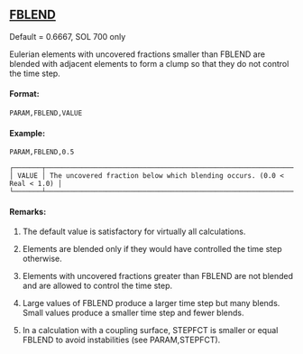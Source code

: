 ## [FBLEND](https://nexus.hexagon.com/documentationcenter/bundle/MSC_Nastran_2022.4/page/Nastran_Combined_Book/qrg/parameters/TOC.FBLEND.xhtml)

Default = 0.6667, SOL 700 only

Eulerian elements with uncovered fractions smaller than FBLEND are blended with adjacent elements to form a clump so that they do not control the time step.

#### Format:

```nastran
PARAM,FBLEND,VALUE
```

#### Example:

```nastran
PARAM,FBLEND,0.5
```

```text
┌───────┬────────────────────────────────────────────────────────────────────────┐
│ VALUE │ The uncovered fraction below which blending occurs. (0.0 < Real < 1.0) │
└───────┴────────────────────────────────────────────────────────────────────────┘
```
#### Remarks:

1. The default value is satisfactory for virtually all calculations.

2. Elements are blended only if they would have controlled the time step otherwise.

3. Elements with uncovered fractions greater than FBLEND are not blended and are allowed to control the time step.

4. Large values of FBLEND produce a larger time step but many blends. Small values produce a smaller time step and fewer blends.

5. In a calculation with a coupling surface, STEPFCT is smaller or equal FBLEND to avoid instabilities (see PARAM,STEPFCT).

